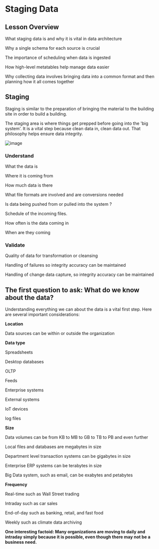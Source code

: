 # Staging Data

## Lesson Overview

What staging data is and why it is vital in data architecture

Why a single schema for each source is crucial

The importance of scheduling when data is ingested

How high-level metatables help manage data easier

Why collecting data involves bringing data into a common format and then planning how it all comes together

## Staging
Staging is similar to the preparation of bringing the material to the building site in order to build a building.

The staging area is where things get prepped before going into the 'big system'. It is a vital step because clean data in, clean data out. That philosophy helps ensure data integrity.

![image](https://user-images.githubusercontent.com/68102477/120993208-a9229500-c7c6-11eb-86bb-a05b924289f9.png)

### Understand

What the data is

Where it is coming from

How much data is there

What file formats are involved and are conversions needed

Is data being pushed from or pulled into the system ?

Schedule of the incoming files.

How often is the data coming in

When are they coming

### Validate

Quality of data for transformation or cleansing

Handling of failures so integrity accuracy can be maintained 

Handling of change data capture, so integrity accuracy can be maintained


## The first question to ask: What do we know about the data?
Understanding everything we can about the data is a vital first step. Here are several important considerations:

**Location**

Data sources can be within or outside the organization

**Data type**

Spreadsheets

Desktop databases

OLTP

Feeds

Enterprise systems

External systems

IoT devices

log files

**Size**

Data volumes can be from KB to MB to GB to TB to PB and even further

Local files and databases are megabytes in size

Department level transaction systems can be gigabytes in size

Enterprise ERP systems can be terabytes in size

Big Data system, such as email, can be exabytes and petabytes

**Frequency**

Real-time such as Wall Street trading

Intraday such as car sales

End-of-day such as banking, retail, and fast food

Weekly such as climate data archiving

**One interesting factoid: Many organizations are moving to daily and intraday simply because it is possible, even though there may not be a business need.**



